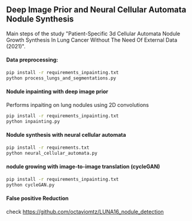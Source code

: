 ## Deep Image Prior and Neural Cellular Automata Nodule Synthesis
Main steps of the study "Patient-Specific 3d Cellular Automata Nodule Growth Synthesis In Lung Cancer Without The Need Of External Data (2021)".

#### Data preprocessing:
```bash
pip install -r requirements_inpainting.txt
python process_lungs_and_segmentations.py
```

#### Nodule inpainting with deep image prior
Performs inpaiting on lung nodules using 2D convolutions
```bash
pip install -r requirements_inpainting.txt
python inpainting.py
```

#### Nodule synthesis with neural cellular automata
```bash
pip install -r requirements.txt
python neural_cellular_automata.py
```

#### nodule growing with image-to-image translation (cycleGAN)
```bash
pip install -r requirements_inpainting.txt
python cycleGAN.py
```

#### False positive Reduction
check https://github.com/octaviomtz/LUNA16_nodule_detection